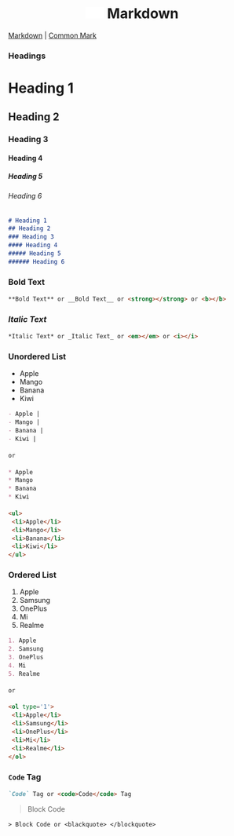 <h1 align="center"><img src="MarkdownWhite.svg" width=38px>&nbsp;Markdown</h1>

[Markdown](https://www.markdownguide.org/) | [Common Mark](https://commonmark.org/)

### Headings

# Heading 1
## Heading 2
### Heading 3
#### Heading 4
##### Heading 5
###### Heading 6

```markdown
# Heading 1
## Heading 2
### Heading 3
#### Heading 4
##### Heading 5
###### Heading 6
```

### **Bold Text**

```markdown
**Bold Text** or __Bold Text__ or <strong></strong> or <b></b>
```

### *Italic Text*

 ```markdown
 *Italic Text* or _Italic Text_ or <em></em> or <i></i>
 ```

### Unordered List 
- Apple
- Mango
- Banana
- Kiwi

```markdown
- Apple |
- Mango |
- Banana |
- Kiwi |

or 

* Apple
* Mango
* Banana
* Kiwi

<ul>
 <li>Apple</li>
 <li>Mango</li>
 <li>Banana</li>
 <li>Kiwi</li>
</ul>
```

### Ordered List 

1. Apple
2. Samsung
3. OnePlus
4. Mi
5. Realme

```markdown
1. Apple
2. Samsung
3. OnePlus
4. Mi
5. Realme

or 

<ol type='1'>
 <li>Apple</li>
 <li>Samsung</li>
 <li>OnePlus</li>
 <li>Mi</li>
 <li>Realme</li>
</ol>
```
### `Code` Tag

```markdown
`Code` Tag or <code>Code</code> Tag
```
> Block Code

```
> Block Code or <blackquote> </blockquote>
```
